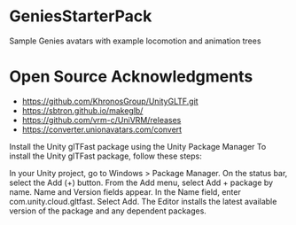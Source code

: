 # GeniesStarterPack
Sample Genies avatars with example locomotion and animation trees

# Open Source Acknowledgments
- https://github.com/KhronosGroup/UnityGLTF.git
- https://sbtron.github.io/makeglb/
- https://github.com/vrm-c/UniVRM/releases
- https://converter.unionavatars.com/convert

Install the Unity glTFast package using the Unity Package Manager
To install the Unity glTFast package, follow these steps:

In your Unity project, go to Windows > Package Manager.
On the status bar, select the Add (+) button.
From the Add menu, select Add + package by name. Name and Version fields appear.
In the Name field, enter com.unity.cloud.gltfast.
Select Add.
The Editor installs the latest available version of the package and any dependent packages.